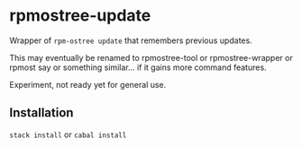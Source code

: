 # rpmostree-update

Wrapper of `rpm-ostree update` that remembers previous updates.

This may eventually be renamed to rpmostree-tool or rpmostree-wrapper or rpmost say or something similar... if it gains more command features.

Experiment, not ready yet for general use.

## Installation

`stack install` or `cabal install`
